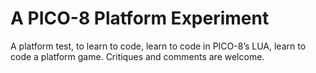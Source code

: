 # A PICO-8 Platform Experiment

A platform test, to learn to code, learn to code in PICO-8’s LUA, learn to code a platform game.
Critiques and comments are welcome.